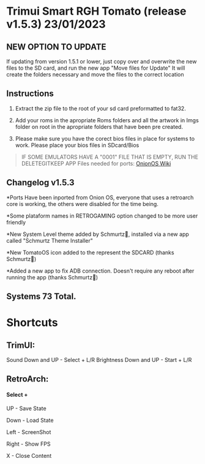 # Trimui Smart RGH Tomato (release v1.5.3) 23/01/2023 

## NEW OPTION TO UPDATE

If updating from version 1.5.1 or lower, just copy over and overwrite the new files to the SD card, and run the new app "Move files for Update"
It will create the folders necessary and move the files to the correct location


## Instructions

1) Extract the zip file to the root of your sd card preformatted to fat32.

2) Add your roms in the apropriate Roms folders and all the artwork in Imgs folder on root in the apropriate folders that have been pre created.

3) Please make sure you have the corect bios files in place for systems to work. Please place your bios files in SDcard/Bios

>IF SOME EMULATORS HAVE A "0001" FILE THAT IS EMPTY, RUN THE DELETEGITKEEP APP
>Files needed for ports: [OnionOS Wiki](https://github.com/OnionUI/Onion/wiki/Ports-Collection)


## Changelog v1.5.3

*Ports Have been inported from Onion OS, everyone that uses a retroarch core is working, the others were disabled for the time being.

*Some plataform names in RETROGAMING option changed to be more user friendly

*New System Level theme added by Schmurtz🧅, installed via a new app called "Schmurtz Theme Installer"

*New TomatoOS icon added to the represent the SDCARD (thanks Schmurtz🧅)

*Added a new app to fix ADB connection. Doesn't require any reboot after running the app (thanks Schmurtz🧅)

## Systems 73 Total.


# Shortcuts
## TrimUI:
Sound Down and UP - Select + L/R
Brightness Down and UP - Start + L/R

## RetroArch:
#### Select +
UP - Save State

Down - Load State

Left - ScreenShot

Right - Show FPS

X - Close Content
